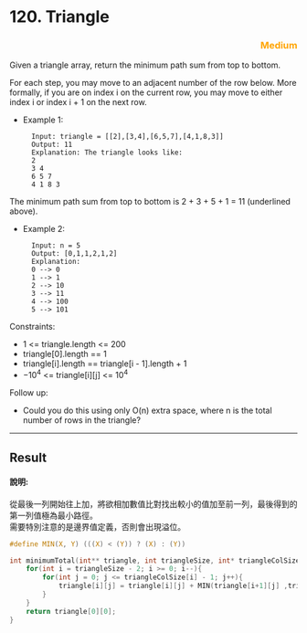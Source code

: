 # 120. Triangle
 
### <div style="color:orange ;text-align: right">Medium</div>


Given a triangle array, return the minimum path sum from top to bottom.

For each step, you may move to an adjacent number of the row below. More formally, if you are on index i on the current row, you may move to either index i or index i + 1 on the next row.


* Example 1:

        Input: triangle = [[2],[3,4],[6,5,7],[4,1,8,3]]
        Output: 11
        Explanation: The triangle looks like:
        2
        3 4
        6 5 7
        4 1 8 3
The minimum path sum from top to bottom is 2 + 3 + 5 + 1 = 11 (underlined above).
* Example 2:

        Input: n = 5
        Output: [0,1,1,2,1,2]
        Explanation:
        0 --> 0
        1 --> 1
        2 --> 10
        3 --> 11
        4 --> 100
        5 --> 101
 

Constraints:

* 1 <= triangle.length <= 200
* triangle[0].length == 1
* triangle[i].length == triangle[i - 1].length + 1
* $-10^4$ <= triangle[i][j] <= $10^4$
  
Follow up:

* Could you do this using only O(n) extra space, where n is the total number of rows in the triangle?

***
## Result
#### 說明:

從最後一列開始往上加，將欲相加數值比對找出較小的值加至前一列，最後得到的第一列值極為最小路徑。  
需要特別注意的是邊界值定義，否則會出現溢位。

```c
#define MIN(X, Y) (((X) < (Y)) ? (X) : (Y))

int minimumTotal(int** triangle, int triangleSize, int* triangleColSize){
    for(int i = triangleSize - 2; i >= 0; i--){
        for(int j = 0; j <= triangleColSize[i] - 1; j++){
            triangle[i][j] = triangle[i][j] + MIN(triangle[i+1][j] ,triangle[i+1][j+1]);
        }
    }
    return triangle[0][0];
}
```